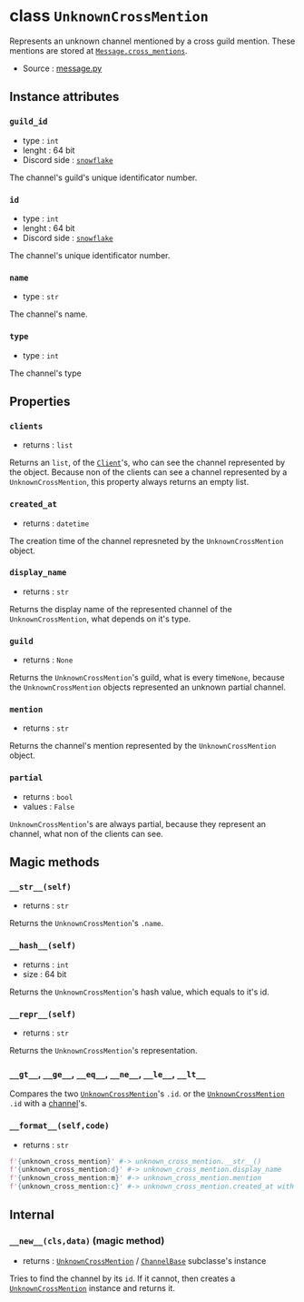 # class `UnknownCrossMention`

Represents an unknown channel mentioned by a cross guild mention. These
mentions are stored at [`Message.cross_mentions`](Message.md#cross_mentions).

- Source : [message.py](https://github.com/HuyaneMatsu/hata/blob/master/hata/message.py)

## Instance attributes

### `guild_id`

- type : `int`
- lenght : 64 bit
- Discord side : [`snowflake`](https://github.com/discordapp/discord-api-docs/blob/master/docs/Reference.md#snowflakes)
    
The channel's guild's unique identificator number.

### `id`

- type : `int`
- lenght : 64 bit
- Discord side : [`snowflake`](https://github.com/discordapp/discord-api-docs/blob/master/docs/Reference.md#snowflakes)
    
The channel's unique identificator number.

### `name`

- type : `str`

The channel's name.

### `type`

- type : `int`

The channel's type

## Properties

### `clients`

- returns : `list`

Returns an `list`, of the [`Client`](Client.md)'s, who can see the channel
represented by the object. Because non of the clients can see a channel
represented by a `UnknownCrossMention`, this property always returns an empty
list.

### `created_at`

- returns : `datetime`

The creation time of the channel represneted by the `UnknownCrossMention` object.

### `display_name`

- returns : `str`

Returns the display name of the represented channel of the
`UnknownCrossMention`, what depends on it's type.

### `guild`

- returns : `None`

Returns the `UnknownCrossMention`'s guild, what is every time`None`, because
the `UnknownCrossMention` objects represented an unknown partial channel.

### `mention`

- returns : `str`

Returns the channel's mention represented by the `UnknownCrossMention` object.

### `partial`

- returns : `bool`
- values : `False`

`UnknownCrossMention`'s are always partial, because they represent an channel,
what non of the clients can see.

## Magic methods

### `__str__(self)`

- returns : `str`

Returns the `UnknownCrossMention`'s `.name`.

### `__hash__(self)`

- returns : `int`
- size : 64 bit

Returns the `UnknownCrossMention`'s hash value, which equals to it's id.

### `__repr__(self)`

- returns : `str`

Returns the `UnknownCrossMention`'s representation.

### `__gt__`, `__ge__`, `__eq__`, `__ne__`, `__le__`, `__lt__`

Compares the two [`UnknownCrossMention`](UnknownCrossMention.md)'s `.id`. or
the [`UnknownCrossMention`](UnknownCrossMention.md) `.id` with a 
[channel](CHANNEL_TYPES.md)'s.

### `__format__(self,code)`

- returns : `str`

```python
f'{unknown_cross_mention}' #-> unknown_cross_mention.__str__()
f'{unknown_cross_mention:d}' #-> unknown_cross_mention.display_name
f'{unknown_cross_mention:m}' #-> unknown_cross_mention.mention
f'{unknown_cross_mention:c}' #-> unknown_cross_mention.created_at with '%Y.%m.%d-%H:%M:%S' format
```

## Internal

### `__new__(cls,data)` (magic method)

- returns : [`UnknownCrossMention`](UnknownCrossMention.md) / [`ChannelBase`](ChannelBase.md) subclasse's instance

Tries to find the channel by its `id`. If it cannot, then creates a
[`UnknownCrossMention`](UnknownCrossMention.md) instance and returns it.
